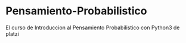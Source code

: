 # Pensamiento-Probabilistico
El curso de Introduccion al Pensamiento Probabilistico con Python3 de platzi

